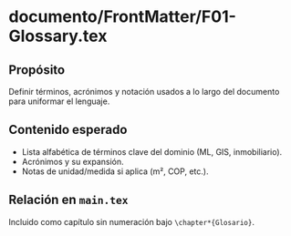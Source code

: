 # documento/FrontMatter/F01-Glossary.tex

## Propósito
Definir términos, acrónimos y notación usados a lo largo del documento para uniformar el lenguaje.

## Contenido esperado
- Lista alfabética de términos clave del dominio (ML, GIS, inmobiliario).
- Acrónimos y su expansión.
- Notas de unidad/medida si aplica (m², COP, etc.).

## Relación en `main.tex`
Incluido como capítulo sin numeración bajo `\chapter*{Glosario}`.
